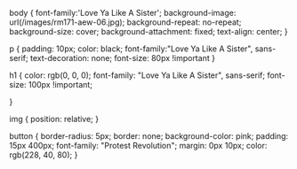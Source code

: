 body {
    font-family:'Love Ya Like A Sister';
    background-image: url(/images/rm171-aew-06.jpg);
    background-repeat: no-repeat;
    background-size: cover;
    background-attachment: fixed;
    text-align: center;
}

p { 
    padding: 10px;
     color: black;
     font-family:"Love Ya Like A Sister", sans-serif;
     text-decoration: none;
     font-size: 80px !important
}

h1 {
    color: rgb(0, 0, 0);
    font-family: "Love Ya Like A Sister", sans-serif;
    font-size: 100px !important;

}

img {
    position: relative;
}

button {
    border-radius: 5px;
    border: none;
    background-color: pink;
    padding: 15px 400px;
    font-family: "Protest Revolution";
    margin: 0px 10px;
    color: rgb(228, 40, 80);
}
